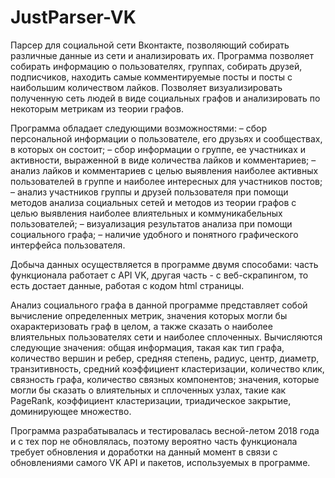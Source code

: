 # JustParser-VK
Парсер для социальной сети Вконтакте, позволяющий собирать различные данные из сети и анализировать их. Программа позволяет собирать информацию о пользователях, группах, собирать друзей, подписчиков, находить самые комментируемые посты и посты с наибольшим количеством лайков. Позволяет визуализировать полученную сеть людей в виде социальных графов и анализировать по некоторым метрикам из теории графов.

Программа обладает следующими возможностями:
– сбор персональной информации о пользователе, его друзьях и сообществах, в которых он состоит;
– сбор информации о группе, ее участниках и активности, выраженной в виде количества лайков и комментариев; 
– анализ лайков и комментариев с целью выявления наиболее активных пользователей в группе и наиболее интересных для участников постов;
– анализ участников группы и друзей пользователя при помощи методов анализа социальных сетей и методов из теории графов с целью выявления наиболее влиятельных и коммуникабельных пользователей;
– визуализация результатов анализа при помощи социального графа;
– наличие удобного и понятного графического интерфейса пользователя.

Добыча данных осуществляется в программе двумя способами: часть функционала работает с API VK, другая часть - с веб-скрапингом, то есть достает данные, работая с кодом html страницы.

Анализ социального графа в данной программе представляет собой вычисление определенных метрик, значения которых могли бы охарактеризовать граф в целом, а также сказать о наиболее влиятельных пользователях сети и наиболее сплоченных. Вычисляются следующие значения: общая информация, такая как тип графа, количество вершин и ребер, средняя степень, радиус, центр, диаметр, транзитивность, средний коэффициент кластеризации, количество клик, связность графа, количество связных компонентов; значения, которые могли бы сказать о влиятельных и сплоченных узлах, такие как PageRank, коэффициент кластеризации, триадическое закрытие, доминирующее множество.

Программа разрабатывалась и тестировалась весной-летом 2018 года и с тех пор не обновлялась, поэтому вероятно часть функционала требует обновления и доработки на данный момент в связи с обновлениями самого VK API и пакетов, используемых в программе.
